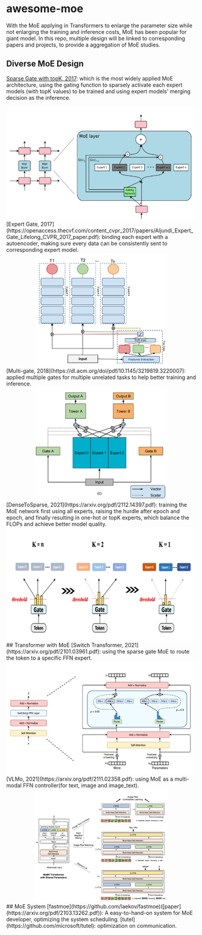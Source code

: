 # awesome-moe

With the MoE applying in Transformers to enlarge the parameter size while not enlarging the training and inference costs, MoE has been popular for giant model. In this repo, multiple design will be linked to corresponding papers and projects, to provide a aggregation of MoE studies.
## Diverse MoE Design
[Sparse Gate with topK, 2017](https://openreview.net/pdf?id=B1ckMDqlg): which is the most widely applied MoE architecture, using the gating function to sparsely activate each expert models (with topK values) to be trained and using expert models' merging decision as the inference.  
<div align=center>
<img src="https://github.com/dannyxiaocn/awesome-moe/raw/main/pictures/sparse%20gate.png" height="300" />
</div>  
  [Expert Gate, 2017](https://openaccess.thecvf.com/content_cvpr_2017/papers/Aljundi_Expert_Gate_Lifelong_CVPR_2017_paper.pdf): binding each expert with a autoencoder, making sure every data can be consistently sent to corresponding expert model.  
<div align=center>
<img src="https://github.com/dannyxiaocn/awesome-moe/raw/main/pictures/expert%20gate.png" height="300" div align=center/>  
</div>  
  [Multi-gate, 2018](https://dl.acm.org/doi/pdf/10.1145/3219819.3220007): applied multiple gates for multiple unrelated tasks to help better training and inference.  
<div align=center>
<img src="https://github.com/dannyxiaocn/awesome-moe/raw/main/pictures/multi%20gate.png" height="300" div align=center/>  
</div>  
  [DenseToSparse, 2021](https://arxiv.org/pdf/2112.14397.pdf): training the MoE network first using all experts, raising the hurdle after epoch and epoch, and finally resulting in one-hot or topK experts, which balance the FLOPs and achieve better model quality. 
<div align=center>
<img src="https://github.com/dannyxiaocn/awesome-moe/raw/main/pictures/dense2sparse.png" height="300" div align=center/>  
</div>  
## Transformer with MoE
  [Switch Transformer, 2021](https://arxiv.org/pdf/2101.03961.pdf): using the sparse gate MoE to route the token to a specific FFN expert.  
<div align=center>
<img src="https://github.com/dannyxiaocn/awesome-moe/raw/main/pictures/Switch%20Transformer.png" height="300" div align=center/>  
</div>  
  [VLMo, 2021](https://arxiv.org/pdf/2111.02358.pdf): using MoE as a multi-modal FFN controller(for text, image and image_text).  
<div align=center>
<img src="https://github.com/dannyxiaocn/awesome-moe/raw/main/pictures/vlmo.png" height="300" div align=center/>  
</div>  
## MoE System
[fastmoe](https://github.com/laekov/fastmoe)([paper](https://arxiv.org/pdf/2103.13262.pdf)): A easy-to-hand-on system for MoE developer, optimizing the system scheduling.  
[tutel](https://github.com/microsoft/tutel): optimization on communication.  
